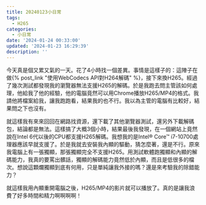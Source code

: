 ```yaml
---
title: 20240123小日常
tags:
  - H265
categories:
  - 小日常
date: '2024-01-24 00:33:00'
updated: '2024-01-23 16:29:39'
description: ''
---
```

今天真是個又累又氣的一天。花了4小時找一個差異。事情是這樣子的：這陣子在做{% post_link  "使用WebCodecs API對H264解碼" %}，接下來換H265。經過了幾次測試都發現我的瀏覽器無法支援H265的解碼。於是我跑去問主管該如何處理，他給我了他的經驗，他的電腦竟然可以用Chrome播放H265/MP4的格式。我請他將檔案給我，讓我跑跑看，結果我的也不行。我以為主管的電腦有比較好，結果問之下也沒有。

就這樣我有來來回回在網路找資源，還下載了其他瀏覽器測試，還另外下載解碼包，結論都是無法。這樣搞了大概3個小時，結果最後我發現，在一個網站上竟然說在Intel 6代以後的CPU都支援H265解碼。我想我的是Intel® Core™ i7-10700處理器應該早就支援了。於是我就去安裝我內顯的驅動，猜怎麼著，還是不行。原來我電腦上有一張獨顯，那張獨顯完全不支援H265。用測試軟體跑獨顯和內顯的解碼能力，我真的要罵出髒話，獨顯的解碼能力竟然低於內顯，而且是低很多的檔次。想說這顆爛獨顯到底有何用，只是單純讓我外接的嗎？還是來考驗我的除錯能力？

就這樣我用內顯重開電腦之後，H265/MP4的影片就可以播放了。真的是讓我浪費了好多時間和精力啊啊啊啊！